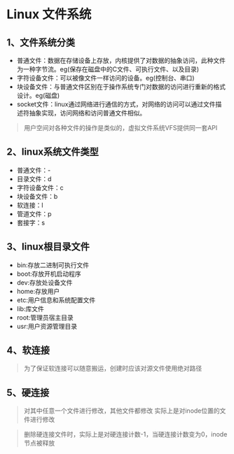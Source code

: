 # Linux 文件系统
## 1、文件系统分类
+ 普通文件：数据在存储设备上存放，内核提供了对数据的抽象访问，此种文件为一种字节流。eg(保存在磁盘中的C文件、可执行文件、以及目录)
+ 字符设备文件：可以被像文件一样访问的设备。eg(控制台、串口)
+ 块设备文件：与普通文件区别在于操作系统专门对数据的访问进行重新的格式设计。eg(磁盘)
+ socket文件：linux通过网络进行通信的方式，对网络的访问可以通过文件描述符抽象实现，访问网络和访问普通文件相似。
> 用户空间对各种文件的操作是类似的，虚拟文件系统VFS提供同一套API
## 2、linux系统文件类型
+ 普通文件：-
+ 目录文件：d
+ 字符设备文件：c
+ 块设备文件：b
+ 软连接：l
+ 管道文件：p
+ 套接字：s


## 3、linux根目录文件
+ bin:存放二进制可执行文件
+ boot:存放开机启动程序
+ dev:存放处设备文件
+ home:存放用户
+ etc:用户信息和系统配置文件
+ lib:库文件
+ root:管理员宿主目录
+ usr:用户资源管理目录
## 4、软连接
> 为了保证软连接可以随意搬运，创建时应该对源文件使用绝对路径
## 5、硬连接 
>对其中任意一个文件进行修改，其他文件都修改 实际上是对inode位置的文件进行修改

>删除硬连接文件时，实际上是对硬连接计数-1，当硬连接计数变为0，inode节点被释放